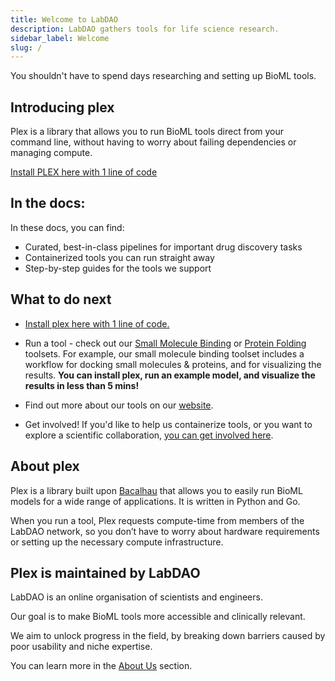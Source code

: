 ```yaml
---
title: Welcome to LabDAO
description: LabDAO gathers tools for life science research.
sidebar_label: Welcome
slug: /
---
```


You shouldn't have to spend days researching and setting up BioML tools.

## Introducing plex
Plex is a library that allows you to run BioML tools direct from your command line, without having to worry about failing dependencies or managing compute.

[Install PLEX here with 1 line of code](quickstart/installation)

## In the docs:
In these docs, you can find:

- Curated, best-in-class pipelines for important drug discovery tasks
- Containerized tools you can run straight away
- Step-by-step guides for the tools we support

## What to do next

- [Install plex here with 1 line of code.](quickstart/installation)

- Run a tool - check out our [Small Molecule Binding](../tutorials/small-molecule-binding) or [Protein Folding](../tutorials/protein-folding) toolsets. For example, our small molecule binding toolset includes a workflow for docking small molecules & proteins, and for visualizing the results. **You can install plex, run an example model, and visualize the results in less than 5 mins!**

- Find out more about our tools on our [website](https://labdao.xyz/tools).

- Get involved! If you'd like to help us containerize tools, or you want to explore a scientific collaboration, [you can get involved here](../about-us/mission.md).

## About plex

Plex is a library built upon [Bacalhau](https://docs.bacalhau.org/) that allows you to easily run BioML models for a wide range of applications. It is written in Python and Go.

When you run a tool, Plex requests compute-time from members of the LabDAO network, so you don’t have to worry about hardware requirements or setting up the necessary compute infrastructure.

## Plex is maintained by LabDAO

LabDAO is an online organisation of scientists and engineers. 

Our goal is to make BioML tools more accessible and clinically relevant. 

We aim to unlock progress in the field, by breaking down barriers caused by poor usability and niche expertise.

You can learn more in the [About Us](../about-us/mission.md) section.


